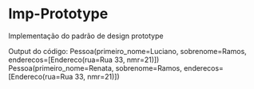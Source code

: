 # Imp-Prototype
 Implementação do padrão de design prototype

Output do código:
    Pessoa(primeiro_nome=Luciano, sobrenome=Ramos, enderecos=[Endereco(rua=Rua 33, nmr=21)])
    Pessoa(primeiro_nome=Renata, sobrenome=Ramos, enderecos=[Endereco(rua=Rua 33, nmr=21)])